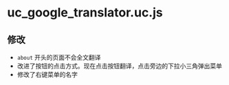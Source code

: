 uc\_google\_translator.uc.js
============================

## 修改

 - `about` 开头的页面不会全文翻译
 - 改进了按钮的点击方式。现在点击按钮翻译，点击旁边的下拉小三角弹出菜单
 - 修改了右键菜单的名字